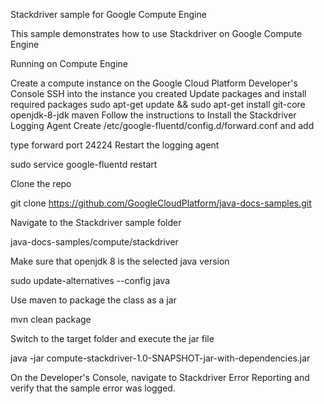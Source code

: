 Stackdriver sample for Google Compute Engine

This sample demonstrates how to use Stackdriver on Google Compute Engine

Running on Compute Engine

Create a compute instance on the Google Cloud Platform Developer's Console
SSH into the instance you created
Update packages and install required packages sudo apt-get update && sudo apt-get install git-core openjdk-8-jdk maven
Follow the instructions to Install the Stackdriver Logging Agent
Create /etc/google-fluentd/config.d/forward.conf and add

<source>
  type forward
  port 24224
</source>
Restart the logging agent

sudo service google-fluentd restart

Clone the repo

git clone https://github.com/GoogleCloudPlatform/java-docs-samples.git

Navigate to the Stackdriver sample folder

java-docs-samples/compute/stackdriver

Make sure that openjdk 8 is the selected java version

sudo update-alternatives --config java

Use maven to package the class as a jar

mvn clean package

Switch to the target folder and execute the jar file

java -jar compute-stackdriver-1.0-SNAPSHOT-jar-with-dependencies.jar

On the Developer's Console, navigate to Stackdriver Error Reporting and verify that the sample error was logged.
